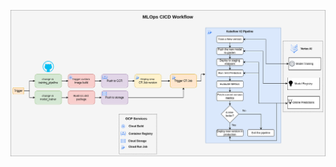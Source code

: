 ![MLops CICD](https://raw.githubusercontent.com/vimal-yuvabe/mlops-cicd/refs/heads/main/mlops-cicd-task.png)
